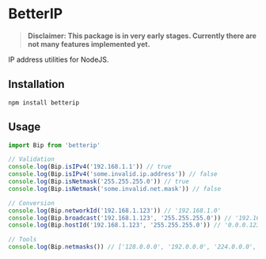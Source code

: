 # BetterIP

> **Disclaimer: This package is in very early stages. Currently there are not many features implemented yet.**

IP address utilities for NodeJS.

## Installation

```shell
npm install betterip
```

## Usage

```typescript
import Bip from 'betterip'

// Validation
console.log(Bip.isIPv4('192.168.1.1')) // true
console.log(Bip.isIPv4('some.invalid.ip.address')) // false
console.log(Bip.isNetmask('255.255.255.0')) // true
console.log(Bip.isNetmask('some.invalid.net.mask')) // false

// Conversion
console.log(Bip.networkId('192.168.1.123')) // '192.168.1.0'
console.log(Bip.broadcast('192.168.1.123', '255.255.255.0')) // '192.168.1.255'
console.log(Bip.hostId('192.168.1.123', '255.255.255.0')) // '0.0.0.123'

// Tools
console.log(Bip.netmasks()) // ['128.0.0.0', '192.0.0.0', '224.0.0.0', ...]
```
